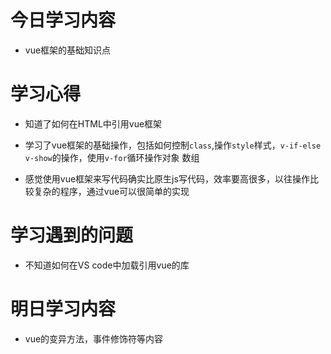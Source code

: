 # 今日学习内容

* vue框架的基础知识点

# 学习心得

* 知道了如何在HTML中引用vue框架

* 学习了vue框架的基础操作，包括如何控制`class`,操作`style`样式，`v-if-else` `v-show`的操作，使用`v-for`循环操作对象 数组 

* 感觉使用vue框架来写代码确实比原生js写代码，效率要高很多，以往操作比较复杂的程序，通过vue可以很简单的实现


# 学习遇到的问题

* 不知道如何在VS code中加载引用vue的库

# 明日学习内容

* vue的变异方法，事件修饰符等内容